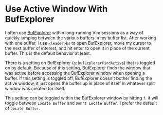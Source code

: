 # Use Active Window With BufExplorer

I often use [BufExplorer](https://github.com/jlanzarotta/bufexplorer) within
long-running Vim sessions as a way of quickly jumping between the various
buffers in my buffer list. After working with one buffer, I use `<leader>bs`
to open BufExplorer, move my cursor to the next buffer of interest, and hit
enter to open it in place of the current buffer. This is the default
behavior at least.

There is a setting on BufExplorer (`g:bufExplorerFindActive`) that is
toggled on by default. Because of this setting, BufExplorer finds the window
that was active before accessing the BufExplorer window when opening a
buffer. If this setting is toggled off, BufExplorer doesn't bother finding
the active window, it just opens the buffer up in place of itself in
whatever split window was created for itself.

This setting can be toggled within the BufExplorer window by hitting `f`. It
will toggle between `Locate Buffer` and `Don't Locate Buffer`. I prefer the
default of `Locate Buffer`.
